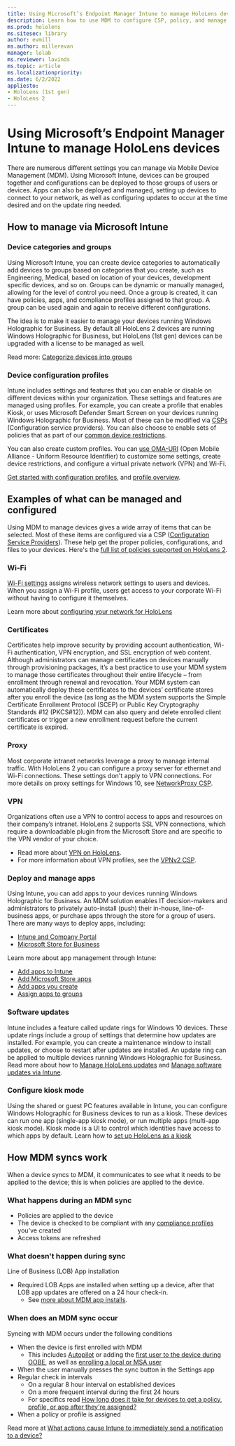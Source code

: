 ```yaml
---
title: Using Microsoft’s Endpoint Manager Intune to manage HoloLens devices
description: Learn how to use MDM to configure CSP, policy, and manage HoloLens mixed reality devices at scale using Microsoft Intune. 
ms.prod: hololens
ms.sitesec: library
author: evmill
ms.author: millerevan
manager: lolab
ms.reviewer: lavinds
ms.topic: article
ms.localizationpriority:
ms.date: 6/2/2022
appliesto:
- HoloLens (1st gen)
- HoloLens 2
---
```


# Using Microsoft’s Endpoint Manager Intune to manage HoloLens devices

There are numerous different settings you can manage via Mobile Device Management (MDM). Using Microsoft Intune, devices can be grouped together and configurations can be deployed to those groups of users or devices. Apps can also be deployed and managed, setting up devices to connect to your network, as well as configuring updates to occur at the time desired and on the update ring needed. 

## How to manage via Microsoft Intune

### Device categories and groups

Using Microsoft Intune, you can create device categories to automatically add devices to groups based on categories that you create, such as Engineering, Medical, based on location of your devices, development specific devices, and so on. Groups can be dynamic or manually managed, allowing for the level of control you need. Once a group is created, it can have policies, apps, and compliance profiles assigned to that group. A group can be used again and again to receive different configurations.

The idea is to make it easier to manage your devices running Windows Holographic for Business. By default all HoloLens 2 devices are running Windows Holographic for Business, but HoloLens (1st gen) devices can be upgraded with a license to be managed as well.  

Read more: [Categorize devices into groups](/mem/intune/enrollment/device-group-mapping)

### Device configuration profiles
Intune includes settings and features that you can enable or disable on different devices within your organization. These settings and features are managed using profiles. For example, you can create a profile that enables Kiosk, or uses Microsoft Defender Smart Screen on your devices running Windows Holographic for Business. Most of these can be modified via [CSPs](/windows/configuration/provisioning-packages/how-it-pros-can-use-configuration-service-providers) (Configuration service providers). You can also choose to enable sets of policies that as part of our [common device restrictions](hololens-common-device-restrictions.md).

You can also create custom profiles. You can [use OMA-URI](/troubleshoot/mem/intune/deploy-oma-uris-to-target-csp-via-intune) (Open Mobile Alliance - Uniform Resource Identifier) to customize some settings, create device restrictions, and configure a virtual private network (VPN) and Wi-Fi.

[Get started with configuration profiles](/mem/intune/configuration/device-profiles), and [profile overview](/mem/intune/configuration/device-profile-create).

## Examples of what can be managed and configured

Using MDM to manage devices gives a wide array of items that can be selected. Most of these items are configured via a CSP ([Configuration Service Providers](/windows/configuration/provisioning-packages/how-it-pros-can-use-configuration-service-providers)). These help get the proper policies, configurations, and files to your devices. Here's the [full list of policies supported on HoloLens 2](/windows/client-management/mdm/policies-in-policy-csp-supported-by-hololens2).

### Wi-Fi

[Wi-Fi settings](/mem/intune/configuration/wi-fi-settings-configure) assigns wireless network settings to users and devices. When you assign a Wi-Fi profile, users get access to your corporate Wi-Fi without having to configure it themselves.

Learn more about [configuring your network for HoloLens](hololens-commercial-infrastructure.md)

### Certificates

Certificates help improve security by providing account authentication, Wi-Fi authentication, VPN encryption, and SSL encryption of web content. Although administrators can manage certificates on devices manually through provisioning packages, it’s a best practice to use your MDM system to manage those certificates throughout their entire lifecycle – from enrollment through renewal and revocation. Your MDM system can automatically deploy these certificates to the devices’ certificate stores after you enroll the device (as long as the MDM system supports the Simple Certificate Enrollment Protocol (SCEP) or Public Key Cryptography Standards #12 (PKCS#12)). MDM can also query and delete enrolled client certificates or trigger a new enrollment request before the current certificate is expired. 

### Proxy

Most corporate intranet networks leverage a proxy to manage internal traffic. With HoloLens 2 you can configure a proxy server for ethernet and Wi-Fi connections. These settings don't apply to VPN connections. 
For more details on proxy settings for Windows 10, see [NetworkProxy CSP](/windows/client-management/mdm/networkproxy-csp).

### VPN

Organizations often use a VPN to control access to apps and resources on their company’s intranet. HoloLens 2 supports SSL VPN connections, which require a downloadable plugin from the Microsoft Store and are specific to the VPN vendor of your choice.

- Read more about [VPN on HoloLens](hololens-network.md#vpn).
- For more information about VPN profiles, see the [VPNv2 CSP](/windows/client-management/mdm/vpnv2-csp).

### Deploy and manage apps

Using Intune, you can add apps to your devices running Windows Holographic for Business. An MDM solution enables IT decision-makers and administrators to privately auto-install (push) their in-house, line-of-business apps, or purchase apps through the store for a group of users. There are many ways to deploy apps, including:

- [Intune and Company Portal](app-deploy-intune.md)
- [Microsoft Store for Business](app-deploy-store-business.md)

Learn more about app management through Intune:

- [Add apps to Intune](/mem/intune/apps/apps-add)
- [Add Microsoft Store apps](/mem/intune/apps/store-apps-windows)
- [Add apps you create](/mem/intune/apps/lob-apps-windows)
- [Assign apps to groups](/mem/intune/apps/apps-deploy)

### Software updates

Intune includes a feature called update rings for Windows 10 devices. These update rings include a group of settings that determine how updates are installed. For example, you can create a maintenance window to install updates, or choose to restart after updates are installed. An update ring can be applied to multiple devices running Windows Holographic for Business.
Read more about how to [Manage HoloLens updates](hololens-updates.md) and [Manage software updates via Intune](/mem/intune/protect/windows-update-for-business-configure).

### Configure kiosk mode

Using the shared or guest PC features available in Intune, you can configure Windows Holographic for Business devices to run as a kiosk. These devices can run one app (single-app kiosk mode), or run multiple apps (multi-app kiosk mode). Kiosk mode is a UI to control which identities have access to which apps by default.
Learn how to [set up HoloLens as a kiosk]( hololens-kiosk.md)

## How MDM syncs work

When a device syncs to MDM, it communicates to see what it needs to be applied to the device; this is when policies are applied to the device. 

### What happens during an MDM sync

- Policies are applied to the device
- The device is checked to be compliant with any [compliance profiles](/mem/intune/protect/device-compliance-get-started) you've created
- Access tokens are refreshed

### What doesn't happen during sync

Line of Business (LOB) App installation
- Required LOB Apps are installed when setting up a device, after that LOB app updates are offered on a 24 hour check-in. 
    - See [more about MDM app installs](app-deploy-intune.md#about-lob-app-updates).

### When does an MDM sync occur

Syncing with MDM occurs under the following conditions

- When the device is first enrolled with MDM
    - This includes [Autopilot](hololens2-autopilot.md) or adding the [first user to the device during OOBE](hololens-enroll-mdm.md#auto-enrollment-in-mdm), as well as [enrolling a local or MSA user](hololens-enroll-mdm.md#for-single-user-devices)
- When the user manually presses the sync button in the Settings app
- Regular check in intervals
    - On a regular 8 hour interval on established devices
    - On a more frequent interval during the first 24 hours
    - For specifics read [How long does it take for devices to get a policy, profile, or app after they're assigned?](/mem/intune/configuration/device-profile-troubleshoot#how-long-does-it-take-for-devices-to-get-a-policy-profile-or-app-after-they-are-assigned)
- When a policy or profile is assigned

Read more at [What actions cause Intune to immediately send a notification to a device?](/mem/intune/configuration/device-profile-troubleshoot#what-actions-cause-intune-to-immediately-send-a-notification-to-a-device)